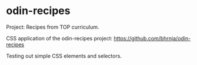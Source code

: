 # odin-recipes
Project: Recipes from TOP curriculum. 

CSS application of the odin-recipes project: https://github.com/bhrnja/odin-recipes

Testing out simple CSS elements and selectors.
